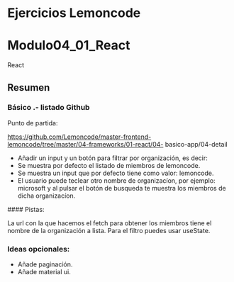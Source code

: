 # Ejercicios Lemoncode

# Modulo04_01_React

React

## Resumen

### Básico .- listado Github

Punto de partida:

https://github.com/Lemoncode/master-frontend-lemoncode/tree/master/04-frameworks/01-react/04-
basico-app/04-detail

* Añadir un input y un botón para filtrar por organización, es decir:
* Se muestra por defecto el listado de miembros de lemoncode.
* Se muestra un input que por defecto tiene como valor: lemoncode.
* El usuario puede teclear otro nombre de organizacíon, por ejemplo: microsoft y al pulsar el botón de busqueda te muestra los miembros de dicha organizacíon.

#### Pistas:

La url con la que hacemos el fetch para obtener los miembros tiene el nombre de la organización a lista.
Para el filtro puedes usar useState.

### Ideas opcionales:

* Añade paginación.
* Añade material ui.

